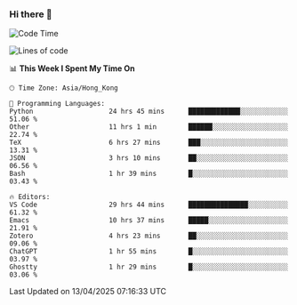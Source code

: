 ### Hi there 👋

<!--
**nicehiro/nicehiro** is a ✨ _special_ ✨ repository because its `README.md` (this file) appears on your GitHub profile.

Here are some ideas to get you started:

- 🔭 I’m currently working on ...
- 🌱 I’m currently learning ...
- 👯 I’m looking to collaborate on ...
- 🤔 I’m looking for help with ...
- 💬 Ask me about ...
- 📫 How to reach me: ...
- 😄 Pronouns: ...
- ⚡ Fun fact: ...
-->

<!--START_SECTION:waka-->
![Code Time](http://img.shields.io/badge/Code%20Time-509%20hrs%2019%20mins-blue)

![Lines of code](https://img.shields.io/badge/From%20Hello%20World%20I%27ve%20Written-1.6%20million%20lines%20of%20code-blue)

📊 **This Week I Spent My Time On** 

```text
🕑︎ Time Zone: Asia/Hong_Kong

💬 Programming Languages: 
Python                   24 hrs 45 mins      █████████████░░░░░░░░░░░░   51.06 % 
Other                    11 hrs 1 min        ██████░░░░░░░░░░░░░░░░░░░   22.74 % 
TeX                      6 hrs 27 mins       ███░░░░░░░░░░░░░░░░░░░░░░   13.31 % 
JSON                     3 hrs 10 mins       ██░░░░░░░░░░░░░░░░░░░░░░░   06.56 % 
Bash                     1 hr 39 mins        █░░░░░░░░░░░░░░░░░░░░░░░░   03.43 % 

🔥 Editors: 
VS Code                  29 hrs 44 mins      ███████████████░░░░░░░░░░   61.32 % 
Emacs                    10 hrs 37 mins      █████░░░░░░░░░░░░░░░░░░░░   21.91 % 
Zotero                   4 hrs 23 mins       ██░░░░░░░░░░░░░░░░░░░░░░░   09.06 % 
ChatGPT                  1 hr 55 mins        █░░░░░░░░░░░░░░░░░░░░░░░░   03.97 % 
Ghostty                  1 hr 29 mins        █░░░░░░░░░░░░░░░░░░░░░░░░   03.06 % 
```


 Last Updated on 13/04/2025 07:16:33 UTC
<!--END_SECTION:waka-->
